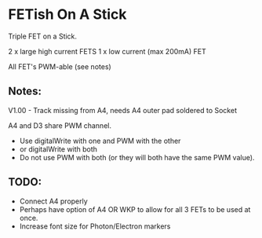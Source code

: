 FETish On A Stick
=================

Triple FET on a Stick.

2 x large high current FETS
1 x low current (max 200mA) FET

All FET's PWM-able (see notes)



Notes:
------

V1.00 - Track missing from A4, needs A4 outer pad soldered to Socket

A4 and D3 share PWM channel. 
* Use digitalWrite with one and PWM with the other
* or digitalWrite with both
* Do not use PWM with both (or they will both have the same PWM value).


TODO: 
-----
* Connect A4 properly
* Perhaps have option of A4 OR WKP to allow for all 3 FETs to be used at once.
* Increase font size for Photon/Electron markers
